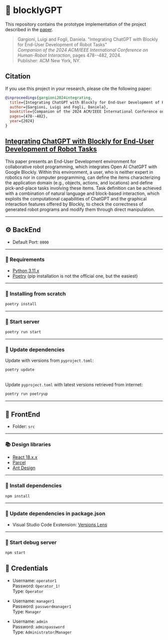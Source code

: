 # :robot: blocklyGPT

This repository contains the prototype implementation of the project described in the [paper](https://dl.acm.org/doi/abs/10.1145/3610978.3640653).

> Gargioni, Luigi and Fogli, Daniela.
> "Integrating ChatGPT with Blockly for End-User Development of Robot Tasks"  
> *Companion of the 2024 ACM/IEEE International Conference on Human-Robot Interaction*, pages 478--482, 2024.  
> Publisher: ACM New York, NY.

## Citation

If you use this project in your research, please cite the following paper:

```bibtex
@inproceedings{gargioni2024integrating,
  title={Integrating ChatGPT with Blockly for End-User Development of Robot Tasks},
  author={Gargioni, Luigi and Fogli, Daniela},
  booktitle={Companion of the 2024 ACM/IEEE International Conference on Human-Robot Interaction},
  pages={478--482},
  year={2024}
}
```

## [Integrating ChatGPT with Blockly for End-User Development of Robot Tasks](https://dl.acm.org/doi/abs/10.1145/3610978.3640653)

This paper presents an End-User Development environment for collaborative robot programming, which integrates Open AI ChatGPT with Google Blockly. Within this environment, a user, who is neither expert in robotics nor in computer programming, can define the items characterizing the application domain (e.g., objects, actions, and locations) and define pick-and-place tasks involving these items. Task definition can be achieved with a combination of natural language and block-based interaction, which exploits the computational capabilities of ChatGPT and the graphical interaction features offered by Blockly, to check the correctness of generated robot programs and modify them through direct manipulation.

---

## :gear: BackEnd

* Default Port: ```8000```

---

### :dart: Requirements

* [Python 3.11.x](https://www.python.org/downloads/)
* [Poetry](https://python-poetry.org/docs/#installation) (pip installation is not the official one, but the easiest)

---

### :star2: Installing from scratch

```bash
poetry install
```

---

### :wrench: Start server

```bash
poetry run start
```

---

### :arrows_counterclockwise: Update dependencies

Update with versions from `pyproject.toml`:

```bash
poetry update
```

\
Update `pyproject.toml` with latest versions retrieved from internet:

```bash
poetry run poetryup
```

---

## :dizzy: FrontEnd

* Folder: ```src```

---

### :books: Design libraries

* [React 18.x.x](https://it.reactjs.org/)
* [Parcel](https://parceljs.org/)
* [Ant Design](https://ant.design/)

---

### :open_file_folder: Install dependencies

```bash
npm install
```

---

### :twisted_rightwards_arrows: Update dependencies in package.json

* Visual Studio Code Exstension: [Versions Lens](https://marketplace.visualstudio.com/items?itemName=pflannery.vscode-versionlens)

---

### :mag_right: Start debug server

```bash
npm start
```

## :key: Credentials

* Username: `operator1`  
Password: `Operator_1!`  
Type: `Operator`  

* Username: `manager1`  
Password: `passwordmanager1`  
Type: `Manager`  

* Username: `admin`  
Password: `adminpassword`  
Type: `Administrator`/`Manager`
